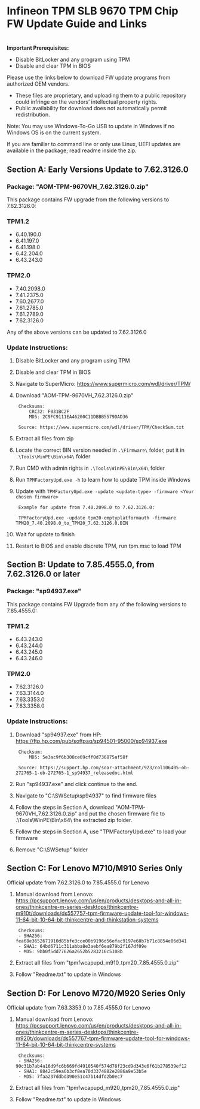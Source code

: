 # Infineon TPM SLB 9670 TPM Chip FW Update Guide and Links 
# 

**Important Prerequisites:**
* Disable BitLocker and any program using TPM
* Disable and clear TPM in BIOS

Please use the links below to download FW update programs from authorized OEM vendors. 

* These files are proprietary, and uploading them to a public repository could infringe on the vendors’ intellectual property rights. 
* Public availability for download does not automatically permit redistribution.

Note: You may use Windows-To-Go USB to update in Windows if no Windows OS is on the current system.

If you are familiar to command line or only use Linux, UEFI updates are available in the package; read readme inside the zip.

## Section A: Early Versions Update to 7.62.3126.0

### Package: "AOM-TPM-9670VH_7.62.3126.0.zip"

This package contains FW upgrade from the following versions to 7.62.3126.0:

### TPM1.2
* 6.40.190.0
* 6.41.197.0
* 6.41.198.0
* 6.42.204.0
* 6.43.243.0

### TPM2.0
* 7.40.2098.0
* 7.41.2375.0
* 7.60.2677.0
* 7.61.2785.0
* 7.61.2789.0
* 7.62.3126.0

Any of the above versions can be updated to 7.62.3126.0

### Update Instructions:
1. Disable BitLocker and any program using TPM
2. Disable and clear TPM in BIOS
3. Navigate to SuperMicro: https://www.supermicro.com/wdl/driver/TPM/
4. Download "AOM-TPM-9670VH_7.62.3126.0.zip"

        Checksums: 
            CRC32: F031BC2F
            MD5: 2C9FC9111EA46200C11DBBB5579DAD36

        Source: https://www.supermicro.com/wdl/driver/TPM/CheckSum.txt

5. Extract all files from zip
6. Locate the correct BIN version needed in `.\Firmware\` folder, put it in `.\Tools\WinPE\Bin\x64\` folder
7. Run CMD with admin rights in `.\Tools\WinPE\Bin\x64\` folder
8. Run `TPMFactoryUpd.exe -h` to learn how to update TPM inside Windows
9. Update with `TPMFactoryUpd.exe -update <update-type> -firmware <Your chosen firmware>`

        Example for update from 7.40.2098.0 to 7.62.3126.0:

        TPMFactoryUpd.exe -update tpm20-emptyplatformauth -firmware TPM20_7.40.2098.0_to_TPM20_7.62.3126.0.BIN

10. Wait for update to finish
11. Restart to BIOS and enable discrete TPM, run tpm.msc to load TPM

## Section B: Update to 7.85.4555.0, from 7.62.3126.0 or later 

### Package: "sp94937.exe"

This package contains FW Upgrade from any of the following versions to 7.85.4555.0:

### TPM1.2
* 6.43.243.0
* 6.43.244.0
* 6.43.245.0
* 6.43.246.0

### TPM2.0
* 7.62.3126.0
* 7.63.3144.0
* 7.63.3353.0
* 7.83.3358.0

### Update Instructions:
1. Download "sp94937.exe" from HP: https://ftp.hp.com/pub/softpaq/sp94501-95000/sp94937.exe

        Checksum:
            MD5: 5e3ac9f6b308ce69cff0d736875af58f

        Source: https://support.hp.com/soar-attachment/923/col106405-ob-272765-1-ob-272765-1_sp94937_releasedoc.html

2. Run "sp94937.exe" and click continue to the end.
3. Navigate to "C:\SWSetup\sp94937" to find firmware files
4. Follow the steps in Section A, download "AOM-TPM-9670VH_7.62.3126.0.zip" and put the chosen firmware file to .\Tools\WinPE\Bin\x64\ the extracted zip folder.
5. Follow the steps in Section A, use "TPMFactoryUpd.exe" to load your firmware
6. Remove "C:\SWSetup" folder

## Section C: For Lenovo M710/M910 Series Only
Official update from 7.62.3126.0 to 7.85.4555.0 for Lenovo

1. Manual download from Lenovo:
https://pcsupport.lenovo.com/us/en/products/desktops-and-all-in-ones/thinkcentre-m-series-desktops/thinkcentre-m910t/downloads/ds557757-tpm-firmware-update-tool-for-windows-11-64-bit-10-64-bit-thinkcentre-and-thinkstation-systems

        Checksums:
        - SHA256: fea68e3652671910d85bfe3cce00b9196d56efac9197e68b7b71c8854e06d341 
        - SHA1: 64bd6711c311abba8e3aebf6ea879b2f167df09e 
        - MD5: 9bb0f5dd77626a2652b5283216c5108b

2. Extract all files from "tpmfwcapupd_m910_tpm20_7.85.4555.0.zip"
3. Follow "Readme.txt" to update in Windows

## Section D: For Lenovo M720/M920 Series Only
Official update from 7.63.3353.0 to 7.85.4555.0 for Lenovo

1. Manual download from Lenovo:
https://pcsupport.lenovo.com/us/en/products/desktops-and-all-in-ones/thinkcentre-m-series-desktops/thinkcentre-m920t/downloads/ds557767-tpm-firmware-update-tool-for-windows-11-64-bit-10-64-bit-thinkcentre-systems

        Checksums:
        - SHA256: 90c31b7ab4a16d9fc6b669fd4910540f574d76f23cd9d343e6f61b278539ef12 
        - SHA1: 8842c59ea6b3cf8ea70d3374882e2886a9e53b5e 
        - MD5: 7faa237ddbd390e51c47b14dfd2b0ec7

2. Extract all files from "tpmfwcapupd_m920_tpm20_7.85.4555.0.zip"
3. Follow "Readme.txt" to update in Windows 
